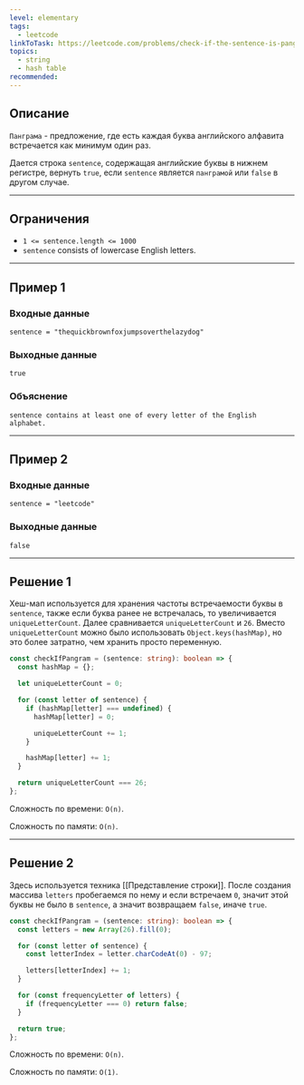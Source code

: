 ```yaml
---
level: elementary
tags:
  - leetcode
linkToTask: https://leetcode.com/problems/check-if-the-sentence-is-pangram/description/
topics:
  - string
  - hash table
recommended:
---
```

## Описание

`Панграма` - предложение, где есть каждая буква английского алфавита встречается как минимум один раз.

Дается строка `sentence`, содержащая английские буквы в нижнем регистре, вернуть `true`, если `sentence` является `панграмой` или `false` в другом случае.

---
## Ограничения

- `1 <= sentence.length <= 1000`
- `sentence` consists of lowercase English letters.

---
## Пример 1

### Входные данные

```
sentence = "thequickbrownfoxjumpsoverthelazydog"
```
### Выходные данные

```
true
```
### Объяснение

```
sentence contains at least one of every letter of the English alphabet.
```

---
## Пример 2

### Входные данные

```
sentence = "leetcode"
```
### Выходные данные

```
false
```

---
## Решение 1

Хеш-мап используется для хранения частоты встречаемости буквы в `sentence`, также если буква ранее не встречалась, то увеличивается `uniqueLetterCount`. Далее сравнивается `uniqueLetterCount` и `26`. Вместо `uniqueLetterCount` можно было использовать `Object.keys(hashMap)`, но это более затратно, чем хранить просто переменную.

```typescript
const checkIfPangram = (sentence: string): boolean => {
  const hashMap = {};

  let uniqueLetterCount = 0;

  for (const letter of sentence) {
    if (hashMap[letter] === undefined) {
      hashMap[letter] = 0;

      uniqueLetterCount += 1;
    }

    hashMap[letter] += 1;
  }

  return uniqueLetterCount === 26;
};
```

Сложность по времени: `O(n)`.

Сложность по памяти: `O(n)`.

---
## Решение 2

Здесь используется техника [[Представление строки]]. После создания массива `letters` пробегаемся по нему и если встречаем `0`, значит этой буквы не было в `sentence`, а значит возвращаем `false`, иначе `true`.

```typescript
const checkIfPangram = (sentence: string): boolean => {
  const letters = new Array(26).fill(0);

  for (const letter of sentence) {
    const letterIndex = letter.charCodeAt(0) - 97;

    letters[letterIndex] += 1;
  }

  for (const frequencyLetter of letters) {
    if (frequencyLetter === 0) return false; 
  }

  return true;
};
```

Сложность по времени: `O(n)`.

Сложность по памяти: `O(1)`.